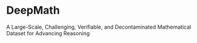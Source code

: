 # DeepMath
A Large-Scale, Challenging, Verifiable, and Decontaminated Mathematical Dataset for Advancing Reasoning
